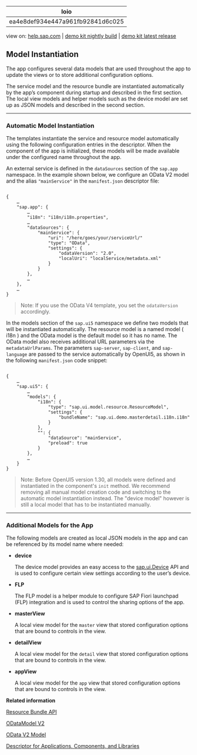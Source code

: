 | loio |
| -----|
| ea4e8def934e447a961fb92841d6c025 |

<div id="loio">

view on: [help.sap.com](https://help.sap.com/viewer/DRAFT/3237636b137e43519a20ad5513c49ccb/latest/en-US/ea4e8def934e447a961fb92841d6c025.html) | [demo kit nightly build](https://openui5nightly.hana.ondemand.com/#/topic/ea4e8def934e447a961fb92841d6c025) | [demo kit latest release](https://openui5.hana.ondemand.com/#/topic/ea4e8def934e447a961fb92841d6c025)</div>
<!-- loioea4e8def934e447a961fb92841d6c025 -->

## Model Instantiation

The app configures several data models that are used throughout the app to update the views or to store additional configuration options.

The service model and the resource bundle are instantiated automatically by the app’s component during startup and described in the first section. The local view models and helper models such as the device model are set up as JSON models and described in the second section.

***

### Automatic Model Instantiation

The templates instantiate the service and resource model automatically using the following configuration entries in the descriptor. When the component of the app is initialized, these models will be made available under the configured name throughout the app.

An external service is defined in the `dataSources` section of the `sap.app` namespace. In the example shown below, we configure an OData V2 model and the alias `"mainService"` in the `manifest.json` descriptor file:

```lang-js

{
	…
	"sap.app": {
		…
		"i18n": "i18n/i18n.properties",
		…
		"dataSources": {
			"mainService": {
				"uri": "/here/goes/your/serviceUrl/"
				"type": "OData",
				"settings": {
					"odataVersion": "2.0",
					"localUri": "localService/metadata.xml"
				}
			}
		},
		…
	},
	…
}
```

> Note:
> If you use the OData V4 template, you set the `odataVersion` accordingly.
> 
> 

In the models section of the `sap.ui5` namespace we define two models that will be instantiated automatically. The resource model is a named model \( i18n \) and the OData model is the default model so it has no name. The OData model also receives additional URL parameters via the `metadataUrlParams`. The parameters `sap-server`, `sap-client`, and `sap-language` are passed to the service automatically by OpenUI5, as shown in the following `manifest.json` code snippet:

```lang-js

{
	…
	"sap.ui5": {
		…
		"models": {
			"i18n": {
				"type": "sap.ui.model.resource.ResourceModel",
				"settings": {
					"bundleName": "sap.ui.demo.masterdetail.i18n.i18n"
				}
			},
			"": {
				"dataSource": "mainService",
				"preload": true
			}
		},
		…
	}
}
```

> Note:
> Before OpenUI5 version 1.30, all models were defined and instantiated in the component's `init` method. We recommend removing all manual model creation code and switching to the automatic model instantiation instead. The "device model" however is still a local model that has to be instantiated manually.
> 
> 

***

### Additional Models for the App

The following models are created as local JSON models in the app and can be referenced by its model name where needed:

-   **device**

    The device model provides an easy access to the [sap.ui.Device](https://openui5.hana.ondemand.com/#docs/api/symbols/sap.ui.Device.html) API and is used to configure certain view settings according to the user’s device.

-   **FLP**

    The FLP model is a helper module to configure SAP Fiori launchpad \(FLP\) integration and is used to control the sharing options of the app.

-   **masterView**

    A local view model for the `master` view that stored configuration options that are bound to controls in the view.

-   **detailView**

    A local view model for the `detail` view that stored configuration options that are bound to controls in the view.

-   **appView**

    A local view model for the `app` view that stored configuration options that are bound to controls in the view.


**Related information**  


[Resource Bundle API](https://openui5.hana.ondemand.com/#docs/api/symbols/sap.ui.model.resource.ResourceModel.html)

[ODataModel V2](https://openui5.hana.ondemand.com/#docs/api/symbols/sap.ui.model.odata.v2.ODataModel.html)

[OData V2 Model](OData_V2_Model_.md#loio6c47b2b39db9404582994070ec3d57a2)

[Descriptor for Applications, Components, and Libraries](Descriptor_for_Applications,_Components,_and_Libraries_be0cf40.md)

